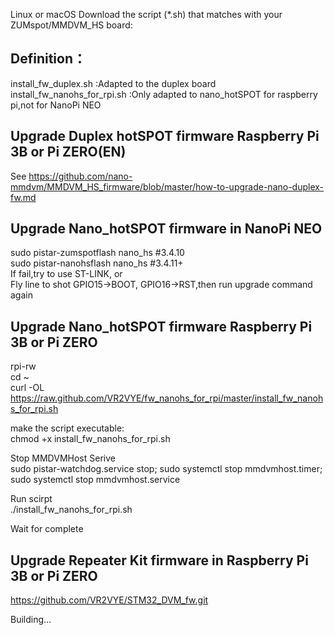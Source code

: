 Linux or macOS Download the script (*.sh) that matches with your ZUMspot/MMDVM_HS board:  
 
## Definition：  
install_fw_duplex.sh :Adapted to the duplex board 
install_fw_nanohs_for_rpi.sh :Only adapted to nano_hotSPOT for raspberry pi,not for NanoPi NEO   
  
## Upgrade Duplex hotSPOT firmware Raspberry Pi 3B or Pi ZERO(EN)   
See https://github.com/nano-mmdvm/MMDVM_HS_firmware/blob/master/how-to-upgrade-nano-duplex-fw.md
  
 
## Upgrade Nano_hotSPOT firmware in NanoPi NEO
sudo pistar-zumspotflash nano_hs #3.4.10  
sudo pistar-nanohsflash nano_hs #3.4.11+  
If fail,try to use ST-LINK, or   
Fly line to shot GPIO15->BOOT, GPIO16->RST,then run upgrade command again    
    
## Upgrade Nano_hotSPOT firmware Raspberry Pi 3B or Pi ZERO  
rpi-rw    
cd ~    
curl -OL https://raw.github.com/VR2VYE/fw_nanohs_for_rpi/master/install_fw_nanohs_for_rpi.sh    
  
make the script executable:    
chmod +x install_fw_nanohs_for_rpi.sh    
  
Stop MMDVMHost Serive   
sudo pistar-watchdog.service stop; sudo systemctl stop mmdvmhost.timer; sudo systemctl stop mmdvmhost.service   
  
Run scirpt   
./install_fw_nanohs_for_rpi.sh    
   
Wait for complete 
   
## Upgrade Repeater Kit firmware in Raspberry Pi 3B or Pi ZERO   
https://github.com/VR2VYE/STM32_DVM_fw.git    
  
  
Building...   
   
